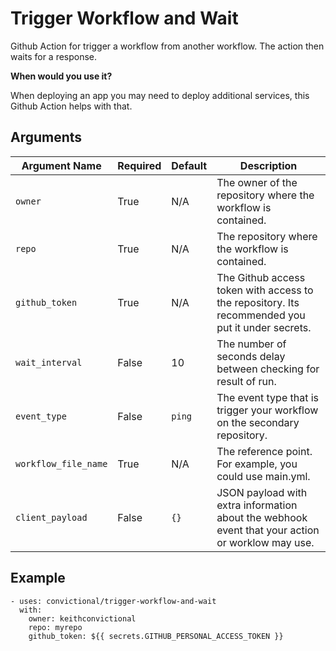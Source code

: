# Trigger Workflow and Wait

Github Action for trigger a workflow from another workflow. The action then waits for a response.

**When would you use it?**

When deploying an app you may need to deploy additional services, this Github Action helps with that.


## Arguments

| Argument Name         | Required   | Default     | Description           |
| --------------------- | ---------- | ----------- | --------------------- |
| `owner`               | True       | N/A         | The owner of the repository where the workflow is contained. |
| `repo`                | True       | N/A         | The repository where the workflow is contained. |
| `github_token`        | True       | N/A         | The Github access token with access to the repository. Its recommended you put it under secrets. |
| `wait_interval`       | False      | 10          | The number of seconds delay between checking for result of run. |
| `event_type`          | False      | `ping`      | The event type that is trigger your workflow on the secondary repository. |
| `workflow_file_name`  | True       | N/A         | The reference point. For example, you could use main.yml. |
| `client_payload`      | False      | `{}`        | JSON payload with extra information about the webhook event that your action or worklow may use. |


## Example

```
- uses: convictional/trigger-workflow-and-wait
  with:
    owner: keithconvictional
    repo: myrepo
    github_token: ${{ secrets.GITHUB_PERSONAL_ACCESS_TOKEN }}
```
